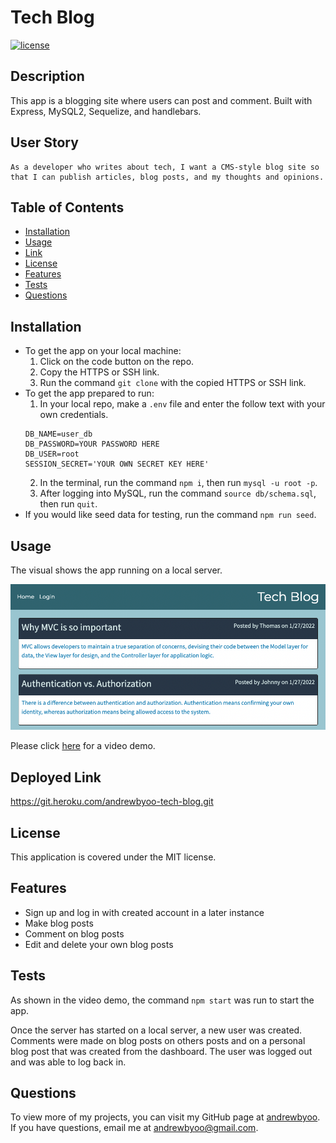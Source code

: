 # Tech Blog
[![license](https://img.shields.io/badge/license-MIT-blue)](./LICENSE)
## Description
This app is a blogging site where users can post and comment. Built with Express, MySQL2, Sequelize, and handlebars.

## User Story
```
As a developer who writes about tech, I want a CMS-style blog site so that I can publish articles, blog posts, and my thoughts and opinions.
```

## Table of Contents
- [Installation](#installation)
- [Usage](#usage)
- [Link](#link)
- [License](#license)
- [Features](#features)
- [Tests](#tests)
- [Questions](#questions)

## Installation
- To get the app on your local machine:
  1. Click on the code button on the repo.
  2. Copy the HTTPS or SSH link.
  3. Run the command `git clone` with the copied HTTPS or SSH link.
- To get the app prepared to run:
  1. In your local repo, make a `.env` file and enter the follow text with your own credentials.
    ```
    DB_NAME=user_db
    DB_PASSWORD=YOUR PASSWORD HERE
    DB_USER=root
    SESSION_SECRET='YOUR OWN SECRET KEY HERE'
    ```
  2. In the terminal, run the command `npm i`, then run `mysql -u root -p`.
  3. After logging into MySQL, run the command `source db/schema.sql`, then run `quit`.
- If you would like seed data for testing, run the command `npm run seed`.

## Usage
The visual shows the app running on a local server.

![Tech Blog Static Visual](./assets/tech-blog-static-visual.png)

Please click [here](https://youtu.be/PIIWdPOa4Cs) for a video demo.

## Deployed Link
https://git.heroku.com/andrewbyoo-tech-blog.git

## License
This application is covered under the MIT license.

## Features
- Sign up and log in with created account in a later instance
- Make blog posts
- Comment on blog posts
- Edit and delete your own blog posts

## Tests
As shown in the video demo, the command `npm start` was run to start the app.

Once the server has started on a local server, a new user was created. Comments were made on blog posts on others posts and on a personal blog post that was created from the dashboard. The user was logged out and was able to log back in.

## Questions
To view more of my projects, you can visit my GitHub page at [andrewbyoo](https://github.com/andrewbyoo).
If you have questions, email me at [andrewbyoo@gmail.com](mailto:andrewbyoo@gmail.com).
